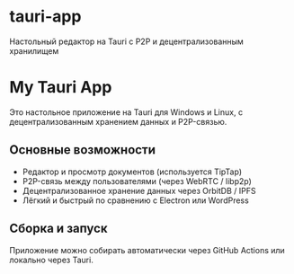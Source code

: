 # tauri-app
Настольный редактор на Tauri с P2P и децентрализованным хранилищем
# My Tauri App

Это настольное приложение на Tauri для Windows и Linux, с децентрализованным хранением данных и P2P-связью.

## Основные возможности
- Редактор и просмотр документов (используется TipTap)
- P2P-связь между пользователями (через WebRTC / libp2p)
- Децентрализованное хранение данных через OrbitDB / IPFS
- Лёгкий и быстрый по сравнению с Electron или WordPress

## Сборка и запуск
Приложение можно собирать автоматически через GitHub Actions или локально через Tauri.
